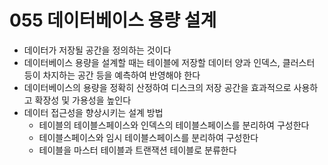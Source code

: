 # 055 데이터베이스 용량 설계

- 데이터가 저장될 공간을 정의하는 것이다
- 데이터베이스 용량을 설계할 때는 테이블에 저장할 데이터 양과 인덱스, 클러스터 등이 차지하는 공간 등을 예측하여 반영해야 한다
- 데이터베이스의 용량을 정확히 산정하여 디스크의 저장 공간을 효과적으로 사용하고 확장성 및 가용성을 높인다
- 데이터 접근성을 향상시키는 설계 방법
  - 테이블의 테이블스페이스와 인덱스의 테이블스페이스를 분리하여 구성한다
  - 테이블스페이스와 임시 테이블스페이스를 분리하여 구성한다
  - 테이블을 마스터 테이블과 트랜잭션 테이블로 분류한다